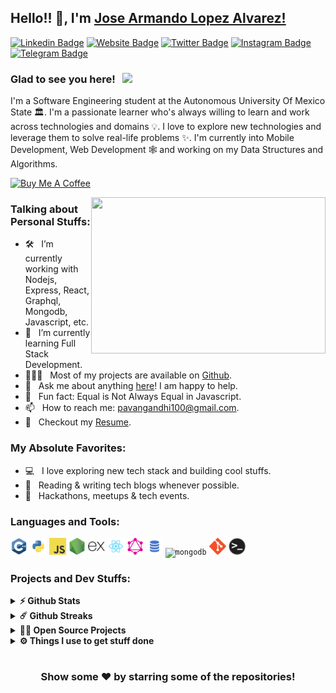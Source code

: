 ## Hello!! 👋, I'm [Jose Armando Lopez Alvarez!](https://github.com/JS2202/)

[![Linkedin Badge](https://img.shields.io/badge/-LinkedIn-0e76a8?style=flat-square&logo=Linkedin&logoColor=white)](https://linkedin.com/in/js2202)
[![Website Badge](https://img.shields.io/badge/Website-3b5998?style=flat-square&logo=google-chrome&logoColor=white)](https://js2202.github.io/)
[![Twitter Badge](https://img.shields.io/badge/-Twitter-00acee?style=flat-square&logo=Twitter&logoColor=white)](https://twitter.com/js2202)
[![Instagram Badge](https://img.shields.io/badge/-Instagram-e4405f?style=flat-square&logo=Instagram&logoColor=white)](https://instagram.com/js2202/)
[![Telegram Badge](https://img.shields.io/badge/-Telegram-0088cc?style=flat-square&logo=Telegram&logoColor=white)](https://t.me/js2202)

### Glad to see you here! &nbsp; ![](https://visitor-badge.glitch.me/badge?page_id=js2202.js2202&style=flat-square&color=0088cc)

I'm a Software Engineering student at the Autonomous University Of Mexico State 🏛. I'm a passionate learner who's always willing to learn and work across technologies and domains 💡. I love to explore new technologies and leverage them to solve real-life problems ✨. I'm currently into Mobile Development, Web Development 🕸️ and working on my Data Structures and Algorithms.

<a href="https://www.codewars.com/users/JS2202" target="_blank"><img src="https://www.codewars.com/users/JS2202/badges/large" alt="Buy Me A Coffee" height="60px" width="217px" ></a>

<img align="right" height="250" width="375" alt="" src="https://raw.githubusercontent.com/js2202/js2202/master/gifs/coder.gif" />

### Talking about Personal Stuffs:

- 🛠 &nbsp; I’m currently working with Nodejs, Express, React, <br /> Graphql, Mongodb, Javascript, etc.
- 🚀 &nbsp; I’m currently learning Full Stack Development.
- 👨🏻‍💻 &nbsp; Most of my projects are available on [Github](https://github.com/js2202).
- 💬 &nbsp; Ask me about anything [here](https://github.com/js2202/js2202/issues/2)! I am happy to help.
- 👾 &nbsp; Fun fact: Equal is Not Always Equal in Javascript.
- 📫 &nbsp; How to reach me: pavangandhi100@gmail.com.
- 📝 &nbsp; Checkout my [Resume](https://github.com/js2202/js2202/blob/master/resume.pdf).

### My Absolute Favorites:

- 💻 &nbsp; I love exploring new tech stack and building cool stuffs.
- 📰 &nbsp; Reading & writing tech blogs whenever possible.
- 🍕 &nbsp; Hackathons, meetups & tech events.

### Languages and Tools:

<code><img height="27" src="https://raw.githubusercontent.com/github/explore/80688e429a7d4ef2fca1e82350fe8e3517d3494d/topics/cpp/cpp.png" alt="cpp"></code>
<code><img height="27" src="https://raw.githubusercontent.com/github/explore/80688e429a7d4ef2fca1e82350fe8e3517d3494d/topics/python/python.png" alt="python"></code>
<code><img height="27" src="https://raw.githubusercontent.com/github/explore/80688e429a7d4ef2fca1e82350fe8e3517d3494d/topics/javascript/javascript.png" alt="javascript"></code>
<code><img height="27" src="https://raw.githubusercontent.com/github/explore/80688e429a7d4ef2fca1e82350fe8e3517d3494d/topics/nodejs/nodejs.png" alt="nodejs"></code>
<code><img height="27" src="https://raw.githubusercontent.com/devicons/devicon/master/icons/express/express-original.svg" alt="expressjs"></code>
<code><img height="27" src="https://raw.githubusercontent.com/github/explore/80688e429a7d4ef2fca1e82350fe8e3517d3494d/topics/react/react.png" alt="react"></code>
<code><img height="27" src="https://raw.githubusercontent.com/github/explore/80688e429a7d4ef2fca1e82350fe8e3517d3494d/topics/graphql/graphql.png" alt="graphql"></code>
<code><img height="27" src="https://raw.githubusercontent.com/github/explore/80688e429a7d4ef2fca1e82350fe8e3517d3494d/topics/sql/sql.png" alt="sql"></code>
<code><img height="27" src="https://encrypted-tbn0.gstatic.com/images?q=tbn%3AANd9GcSTTzPAw-55ssm1Im594xYZ9eRQu2JylrkYLg&usqp=CAU" alt="mongodb"></code>
<code><img height="27" src="https://raw.githubusercontent.com/devicons/devicon/master/icons/git/git-original.svg" alt="git"></code>
<code><img height="27" src="https://raw.githubusercontent.com/github/explore/80688e429a7d4ef2fca1e82350fe8e3517d3494d/topics/terminal/terminal.png" alt="terminal"></code>

<!--
<code><img height="25" src="https://raw.githubusercontent.com/github/explore/80688e429a7d4ef2fca1e82350fe8e3517d3494d/topics/sass/sass.png" alt="sass"></code>
-->

### Projects and Dev Stuffs:

<details>	
  <summary><b>⚡ Github Stats</b></summary>

  <br />
  <img height="180em" src="https://github-readme-stats.vercel.app/api?username=js2202&show_icons=true&hide_border=true&&count_private=true&include_all_commits=true" />
  <img height="180em" src="https://github-readme-stats.vercel.app/api/top-langs/?username=js2202&exclude_repo=KNN-Image-Classification&show_icons=true&hide_border=true&layout=compact&langs_count=8"/>
</details>

<details>	
  <summary><b>☄️ Github Streaks</b></summary>

  <br />
  <img height="180em" src="https://github-readme-streak-stats.herokuapp.com/?user=js2202&hide_border=true" />
</details>

<details>
  <summary><b>🧑‍🚀 Open Source Projects</b></summary>

  <br />
  <table>
    <thead align="center">
      <tr border: none;>
        <td><b>💻 Projects</b></td>
        <td><b>🌟 Stars</b></td>
        <td><b>🍴 Forks</b></td>
        <td><b>🐛 Issues</b></td>
        <td><b>🔔 Pull Requests</b></td>
        <td><b>👨‍💻 Language</b></td>
      </tr>
    </thead>
    <tbody>
      <tr>
	      <td><a href="https://github.com/js2202/Gitwar"><b>🚀 Gitwar</b></a></td>
        <td><img alt="Stars" src="https://img.shields.io/github/stars/js2202/Gitwar?style=flat-square&labelColor=343b41"/></td>
        <td><img alt="Forks" src="https://img.shields.io/github/forks/js2202/Gitwar?style=flat-square&labelColor=343b41"/></td>
        <td><img alt="Issues" src="https://img.shields.io/github/issues/js2202/Gitwar?style=flat-square"/></td>
        <td><img alt="Pull Requests" src="https://img.shields.io/github/issues-pr/js2202/Gitwar?style=flat-square"/></td>
        <td><img alt="Language" src="https://img.shields.io/github/languages/top/js2202/Gitwar?style=flat-square"/></td>
      </tr>
      <tr>
	      <td><a href="https://github.com/js2202/TradeByte"><b>💸 TradeByte</b></a></td>
        <td><img alt="Stars" src="https://img.shields.io/github/stars/js2202/TradeByte?style=flat-square&labelColor=343b41"/></td>
        <td><img alt="Forks" src="https://img.shields.io/github/forks/js2202/TradeByte?style=flat-square&labelColor=343b41"/></td>
        <td><img alt="Issues" src="https://img.shields.io/github/issues/js2202/TradeByte?style=flat-square"/></td>
        <td><img alt="Pull Requests" src="https://img.shields.io/github/issues-pr/js2202/TradeByte?style=flat-square"/></td>
        <td><img alt="Language" src="https://img.shields.io/github/languages/top/js2202/TradeByte?label=javascript&style=flat-square"/></td>
      </tr>
      <tr>
	      <td><a href="https://github.com/js2202/TheNodeCourse"><b>👨🏻‍💻 TheNodeCourse</b></a></td>
        <td><img alt="Stars" src="https://img.shields.io/github/stars/js2202/TheNodeCourse?style=flat-square&labelColor=343b41"/></td>
        <td><img alt="Forks" src="https://img.shields.io/github/forks/js2202/TheNodeCourse?style=flat-square&labelColor=343b41"/></td>
        <td><img alt="Issues" src="https://img.shields.io/github/issues/js2202/TheNodeCourse?style=flat-square"/></td>
        <td><img alt="Pull Requests" src="https://img.shields.io/github/issues-pr/js2202/TheNodeCourse?style=flat-square"/></td>
        <td><img alt="Language" src="https://img.shields.io/github/languages/top/js2202/TheNodeCourse?style=flat-square"/></td> 
      </tr>
      <tr>
	      <td><a href="https://github.com/js2202/js2202"><b>🤓 js2202</b></a></td>
        <td><img alt="Stars" src="https://img.shields.io/github/stars/js2202/js2202?style=flat-square&labelColor=343b41"/></td>
        <td><img alt="Forks" src="https://img.shields.io/github/forks/js2202/js2202?style=flat-square&labelColor=343b41"/></td>
        <td><img alt="Issues" src="https://img.shields.io/github/issues/js2202/js2202?style=flat-square"/></td>
        <td><img alt="Pull Requests" src="https://img.shields.io/github/issues-pr/js2202/js2202?style=flat-square"/></td>
        <td><img alt="Language" src="https://img.shields.io/badge/markdown-100%25-blue?style=flat-square"/></td> 
      </tr>
    </tbody>
  </table>
  <br />
</details>
 
<details>	
  <br />
  <summary><b>⚙️ Things I use to get stuff done</b></summary>
  	<ul>
  	    <li><b>OS:</b> Ubuntu 20.04</li>
	    <li><b>Laptop: </b> HP Elitebook (i5)</li>
  	    <li><b>Browser: </b> Firefox Web Browser</li>
	    <li><b>Terminal: </b> ZSH: Oh My Zsh (PowerLevel10k)</li>
	    <li><b>Code Editor:</b> VSCode - The best editor out there.</li>
	    <li><b>To Stay Updated:</b> Dev.to, Medium, Linkedin and Twitter.</li>
	    <br />
	⚛️ Checkout My VSCode Configrations <a href="https://gist.github.com/js2202/039b1dc5a7cdcb007ab3691814d53130">Here</a>.
	</ul>	
</details>

#

<div align="center">

### Show some ❤️ by starring some of the repositories!

</div>